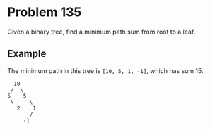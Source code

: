 # Problem 135

Given a binary tree, find a minimum path sum from root to a leaf.

## Example

The minimum path in this tree is `[10, 5, 1, -1]`, which has sum 15.

```text
  10
 /  \
5    5
 \     \
   2    1
       /
     -1
```
